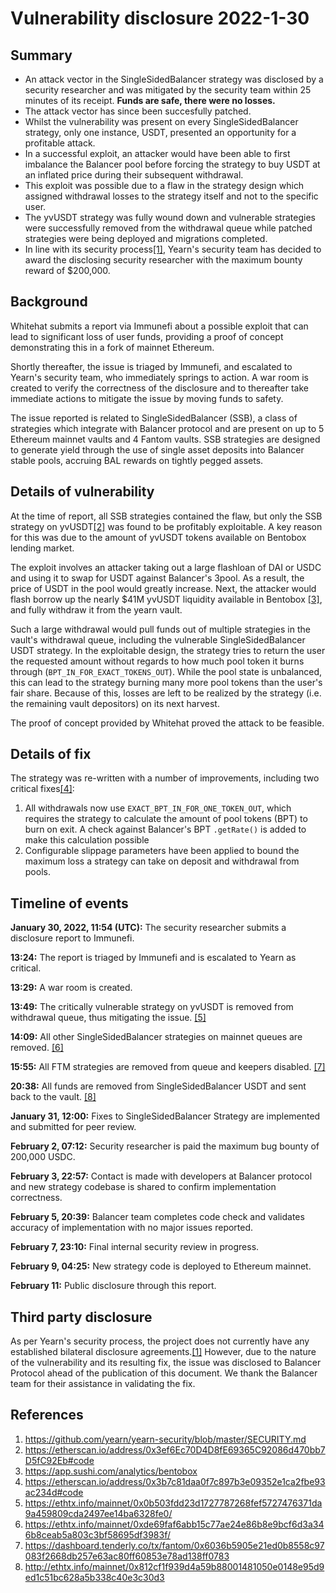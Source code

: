 # Vulnerability disclosure 2022-1-30

## Summary

- An attack vector in the SingleSidedBalancer strategy was disclosed by a security researcher and was mitigated by the security team within 25 minutes of its receipt. **Funds are safe, there were no losses.**
- The attack vector has since been succesfully patched.
- Whilst the vulnerability was present on every SingleSidedBalancer strategy, only one instance, USDT, presented an opportunity for a profitable attack.
- In a successful exploit, an attacker would have been able to first imbalance the Balancer pool before forcing the strategy to buy USDT at an inflated price during their subsequent withdrawal.
- This exploit was possible due to a flaw in the strategy design which assigned withdrawal losses to the strategy itself and not to the specific user.
- The yvUSDT strategy was fully wound down and vulnerable strategies were successfully removed from the withdrawal queue while patched strategies were being deployed and migrations completed.
- In line with its security process[[1]](#References), Yearn's security team has decided to award the disclosing security researcher with the maximum bounty reward of $200,000.

## Background

Whitehat submits a report via Immunefi about a possible exploit that can lead to significant loss of user funds, providing a proof of concept demonstrating this in a fork of mainnet Ethereum.

Shortly thereafter, the issue is triaged by Immunefi, and escalated to Yearn's security team, who immediately springs to action. A war room is created to verify the correctness of the disclosure and to thereafter take immediate actions to mitigate the issue by moving funds to safety.

The issue reported is related to SingleSidedBalancer (SSB), a class of strategies which integrate with Balancer protocol and are present on up to 5 Ethereum mainnet vaults and 4 Fantom vaults. SSB strategies are designed to generate yield through the use of single asset deposits into Balancer stable pools, accruing BAL rewards on tightly pegged assets.

## Details of vulnerability

At the time of report, all SSB strategies contained the flaw, but only the SSB strategy on yvUSDT[[2]](#References) was found to be profitably exploitable. A key reason for this was due to the amount of yvUSDT tokens available on Bentobox lending market.

The exploit involves an attacker taking out a large flashloan of DAI or USDC and using it to swap for USDT against Balancer's 3pool. As a result, the price of USDT in the pool would greatly increase. Next, the attacker would flash borrow up the nearly $41M yvUSDT liquidity available in Bentobox [[3]](#References), and fully withdraw it from the yearn vault.

Such a large withdrawal would pull funds out of multiple strategies in the vault's withdrawal queue, including the vulnerable SingleSidedBalancer USDT strategy. In the exploitable design, the strategy tries to return the user the requested amount without regards to how much pool token it burns through (`BPT_IN_FOR_EXACT_TOKENS_OUT`). While the pool state is unbalanced, this can lead to the strategy burning many more pool tokens than the user's fair share. Because of this, losses are left to be realized by the strategy (i.e. the remaining vault depositors) on its next harvest.

The proof of concept provided by Whitehat proved the attack to be feasible.

## Details of fix

The strategy was re-written with a number of improvements, including two critical fixes[[4]](#References):

1. All withdrawals now use `EXACT_BPT_IN_FOR_ONE_TOKEN_OUT`, which requires the strategy to calculate the amount of pool tokens (BPT) to burn on exit. A check against Balancer's BPT `.getRate()` is added to make this calculation possible
2. Configurable slippage parameters have been applied to bound the maximum loss a strategy can take on deposit and withdrawal from pools.

## Timeline of events

**January 30, 2022, 11:54 (UTC):** The security researcher submits a disclosure report to Immunefi.

**13:24:** The report is triaged by Immunefi and is escalated to Yearn as critical.

**13:29:** A war room is created.

**13:49:** The critically vulnerable strategy on yvUSDT is removed from withdrawal queue, thus mitigating the issue. [[5]](#References)

**14:09:** All other SingleSidedBalancer strategies on mainnet queues are removed. [[6]](#References)

**15:55:** All FTM strategies are removed from queue and keepers disabled. [[7]](#References)

**20:38:** All funds are removed from SingleSidedBalancer USDT and sent back to the vault. [[8]](#References)

**January 31, 12:00:** Fixes to SingleSidedBalancer Strategy are implemented and submitted for peer review.

**February 2, 07:12:** Security researcher is paid the maximum bug bounty of 200,000 USDC.

**February 3, 22:57:** Contact is made with developers at Balancer protocol and new strategy codebase is shared to confirm implementation correctness.

**February 5, 20:39:** Balancer team completes code check and validates accuracy of implementation with no major issues reported.

**February 7, 23:10:** Final internal security review in progress.

**February 9, 04:25:** New strategy code is deployed to Ethereum mainnet.

**February 11:** Public disclosure through this report.

## Third party disclosure

As per Yearn's security process, the project does not currently have any established bilateral disclosure agreements.[[1]](#References) However, due to the nature of the vulnerability and its resulting fix, the issue was disclosed to Balancer Protocol ahead of the publication of this document. We thank the Balancer team for their assistance in validating the fix.

## References

1. https://github.com/yearn/yearn-security/blob/master/SECURITY.md
1. https://etherscan.io/address/0x3ef6Ec70D4D8fE69365C92086d470bb7D5fC92Eb#code
1. https://app.sushi.com/analytics/bentobox
1. https://etherscan.io/address/0x3b7c81daa0f7c897b3e09352e1ca2fbe93ac234d#code
1. https://ethtx.info/mainnet/0x0b503fdd23d1727787268fef5727476371da9a459809cda2497ee14ba6328fe0/
1. https://ethtx.info/mainnet/0xde69faf6abb15c77ae24e86b8e9bcf6d3a346b8ceab5a803c3bf58695df3983f/
1. https://dashboard.tenderly.co/tx/fantom/0x6036b5905e21ed0b8558c97083f2668db257e63ac80ff60853e78ad138ff0783
1. http://ethtx.info/mainnet/0x812cf1f939d4a59b88001481050e0148e95d9ed1c51bc628a5b338c40e3c30d3
